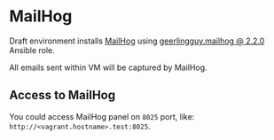# MailHog

Draft environment installs [MailHog](https://github.com/mailhog/MailHog) using [geerlingguy.mailhog @ 2.2.0](https://github.com/geerlingguy/ansible-role-mailhog/tree/2.2.0) Ansible role.

All emails sent within VM will be captured by MailHog.

## Access to MailHog

You could access MailHog panel on `8025` port, like: `http://<vagrant.hostname>.test:8025`. 
